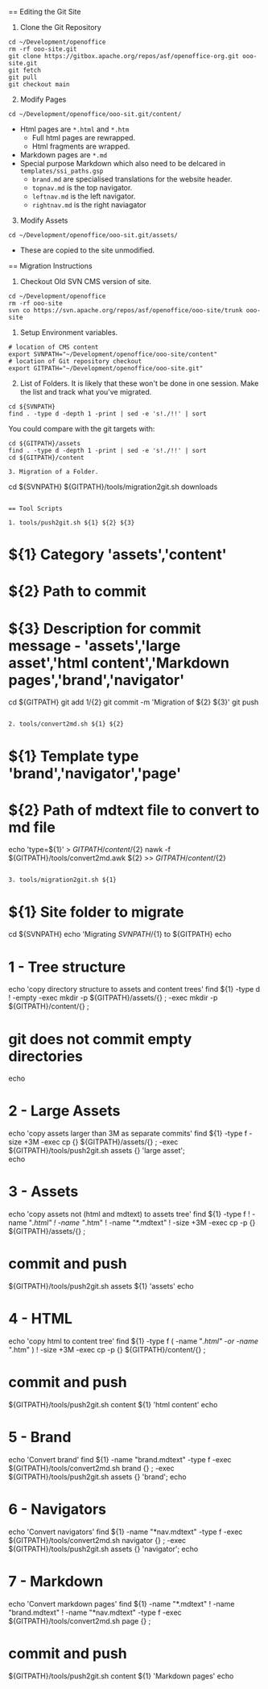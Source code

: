 == Editing the Git Site

1. Clone the Git Repository

```
cd ~/Development/openoffice
rm -rf ooo-site.git
git clone https://gitbox.apache.org/repos/asf/openoffice-org.git ooo-site.git
git fetch
git pull
git checkout main
```

2. Modify Pages

```
cd ~/Development/openoffice/ooo-sit.git/content/
```

* Html pages are `*.html` and `*.htm`
  - Full html pages are rewrapped.
  - Html fragments are wrapped.
* Markdown pages are `*.md`
* Special purpose Markdown which also need to be delcared in `templates/ssi_paths.gsp`
  - `brand.md` are specialised translations for the website header.
  - `topnav.md` is the top navigator.
  - `leftnav.md` is the left navigator.
  - `rightnav.md` is the right naviagator

3. Modify Assets

```
cd ~/Development/openoffice/ooo-sit.git/assets/
```

* These are copied to the site unmodified.

== Migration Instructions

1. Checkout Old SVN CMS version of site.

```
cd ~/Development/openoffice
rm -rf ooo-site
svn co https://svn.apache.org/repos/asf/openoffice/ooo-site/trunk ooo-site
```

1. Setup Environment variables.

```
# location of CMS content
export SVNPATH="~/Development/openoffice/ooo-site/content"
# location of Git repository checkout
export GITPATH="~/Development/openoffice/ooo-site.git"
```

2. List of Folders.
   It is likely that these won't be done in one session. Make the list and track what you've migrated.

```
cd ${SVNPATH}
find . -type d -depth 1 -print | sed -e 's!./!!' | sort
```

You could compare with the git targets with:

```
cd ${GITPATH}/assets
find . -type d -depth 1 -print | sed -e 's!./!!' | sort
cd ${GITPATH}/content

3. Migration of a Folder.

```
cd ${SVNPATH}
${GITPATH}/tools/migration2git.sh downloads
```

== Tool Scripts

1. tools/push2git.sh ${1} ${2} ${3}

```
# ${1} Category 'assets','content'
# ${2} Path to commit
# ${3} Description for commit message - 'assets','large asset','html content','Markdown pages','brand','navigator'
cd ${GITPATH}
git add ${1}/${2}
git commit -m 'Migration of ${2} ${3}'
git push
```

2. tools/convert2md.sh ${1} ${2}
```
# ${1} Template type 'brand','navigator','page'
# ${2} Path of mdtext file to convert to md file
echo 'type=${1}' > ${GITPATH}/content/${2}
nawk -f ${GITPATH}/tools/convert2md.awk ${2} >> ${GITPATH}/content/${2}
```

3. tools/migration2git.sh ${1}

```
# ${1} Site folder to migrate
cd ${SVNPATH}
echo 'Migrating ${SVNPATH}/${1} to ${GITPATH}
echo
# 1 - Tree structure
echo 'copy directory structure to assets and content trees'
find ${1} -type d ! -empty -exec mkdir -p ${GITPATH}/assets/{} \; -exec mkdir -p ${GITPATH}/content/{} \;
# git does not commit empty directories
echo
# 2 - Large Assets
echo 'copy assets larger than 3M as separate commits'
find ${1} -type f -size +3M -exec cp {} ${GITPATH}/assets/{} \; -exec ${GITPATH}/tools/push2git.sh assets {} 'large asset'\; 	
echo
# 3 - Assets
echo 'copy assets not (html and mdtext) to assets tree'
find ${1} -type f ! -name "*.html" ! -name "*.htm" ! -name "*.mdtext" ! -size +3M -exec cp -p {} ${GITPATH}/assets/{} \;
# commit and push
${GITPATH}/tools/push2git.sh assets ${1} 'assets'
echo
# 4 - HTML
echo 'copy html to content tree'
find ${1}  -type f \( -name "*.html" -or -name "*.htm" \) ! -size +3M -exec cp -p {} ${GITPATH}/content/{} \;
# commit and push
${GITPATH}/tools/push2git.sh content ${1} 'html content'
echo
# 5 - Brand
echo 'Convert brand'
find ${1} -name "brand.mdtext" -type f -exec ${GITPATH}/tools/convert2md.sh brand {} \; -exec ${GITPATH}/tools/push2git.sh assets {} 'brand'\;
echo
# 6 - Navigators
echo 'Convert navigators'
find ${1} -name "*nav.mdtext" -type f -exec ${GITPATH}/tools/convert2md.sh navigator {} \; -exec ${GITPATH}/tools/push2git.sh assets {} 'navigator'\;
echo
# 7 - Markdown
echo 'Convert markdown pages'
find ${1} -name "*.mdtext" ! -name "brand.mdtext" ! -name "*nav.mdtext" -type f -exec ${GITPATH}/tools/convert2md.sh page {} \;
# commit and push
${GITPATH}/tools/push2git.sh content ${1} 'Markdown pages'
echo
```
